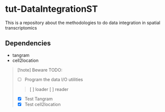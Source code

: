 # tut-DataIntegrationST
This is a repository about the methodologies to do data integration in spatial transcriptomics

## Dependencies
- tangram
- cell2location

>[!note] Beware
>TODO:
>- [ ] Program the data I/O utilities
>> [ ] loader 
>> [ ] reader
>- [X] Test Tangram
>- [X] Test cell2location